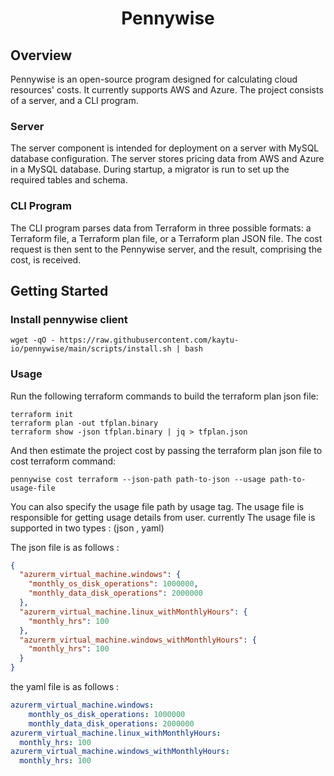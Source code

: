 <h1 align="center"> Pennywise </h1>

## Overview
Pennywise is an open-source program designed for calculating cloud resources' costs. It currently supports AWS and Azure. The project consists of a server, and a CLI program.

### Server
The server component is intended for deployment on a server with MySQL database configuration. The server stores pricing data from AWS and Azure in a MySQL database. During startup, a migrator is run to set up the required tables and schema.

### CLI Program
The CLI program parses data from Terraform in three possible formats: a Terraform file, a Terraform plan file, or a Terraform plan JSON file. The cost request is then sent to the Pennywise server, and the result, comprising the cost, is received.

## Getting Started

### Install pennywise client

```shell
wget -qO - https://raw.githubusercontent.com/kaytu-io/pennywise/main/scripts/install.sh | bash
```
### Usage
Run the following terraform commands to build the terraform plan json file:

```shell
terraform init
terraform plan -out tfplan.binary
terraform show -json tfplan.binary | jq > tfplan.json
```
And then estimate the project cost by passing the terraform plan json file to cost terraform command:
```shell
pennywise cost terraform --json-path path-to-json --usage path-to-usage-file
```

You can also specify the usage file path by usage tag.
The usage file is responsible for getting usage details from user.
currently The usage file is supported in two types : (json , yaml)

The json file is as follows :
````json
{
  "azurerm_virtual_machine.windows": {
    "monthly_os_disk_operations": 1000000,
    "monthly_data_disk_operations": 2000000
  },
  "azurerm_virtual_machine.linux_withMonthlyHours": {
    "monthly_hrs": 100
  },
  "azurerm_virtual_machine.windows_withMonthlyHours": {
    "monthly_hrs": 100
  }
}
````
the yaml file is as follows :
````yaml
azurerm_virtual_machine.windows:
    monthly_os_disk_operations: 1000000
    monthly_data_disk_operations: 2000000
azurerm_virtual_machine.linux_withMonthlyHours:
  monthly_hrs: 100
azurerm_virtual_machine.windows_withMonthlyHours:
  monthly_hrs: 100
````

